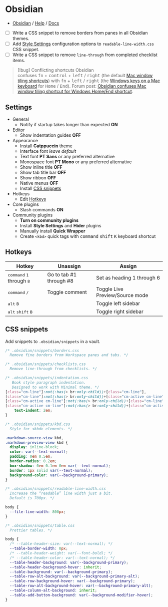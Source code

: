 # Obsidian

- [Obsidian](https://obsidian.md) / [Help](https://help.obsidian.md/Home) / [Docs](https://docs.obsidian.md/Home)

- [ ] Write a CSS snippet to remove borders from panes in all Obsidian themes.
- [ ] Add [Style Settings](https://github.com/mgmeyers/obsidian-style-settings) configuration options to `readable-line-width.css` CSS snippet.
- [ ] Write a CSS snippet to remove `line-through` from completed checklist items.

> [!bug] Conflicting shortcuts
> Obsidian confuses <kbd>fn</kbd> + <kbd>control</kbd> + <kbd>left</kbd> / <kbd>right</kbd> (the default [Mac window tiling shortcuts](https://support.apple.com/en-au/guide/mac-help/mchl9674d0b0/mac)) with <kbd>fn</kbd> + <kbd>left</kbd> / <kbd>right</kbd> (the [Windows keys on a Mac keyboard](https://support.apple.com/en-au/guide/mac-help/cpmh0152/mac) for <kbd>Home</kbd> / <kbd>End</kbd>). Forum post: [Obsidian confuses Mac window tiling shortcut for Windows Home/End shortcut](https://forum.obsidian.md/t/obsidian-confuses-mac-window-tiling-shortcut-for-windows-home-end-shortcut/91551).

## Settings

- General
	- Notify if startup takes longer than expected **ON**
- Editor
	- Show indentation guides **OFF**
- Appearance
	- Install **Catppuccin** theme
	- Interface font *leave default*
	- Text font **PT Sans** or any preferred alternative
	- Monospace font **PT Mono** or any preferred alternative
	- Show inline title **OFF**
	- Show tab title bar **OFF**
	- Show ribbon **OFF**
	- Native menus **OFF**
	- Install [CSS snippets](#css-snippets)
- Hotkeys
	- Edit [Hotkeys](#hotkeys)
- Core plugins
	- Slash commands **ON**
- Community plugins
	- **Turn on community plugins**
	- Install **Style Settings** and **Hider** plugins
	- Manually install **Quick Wrapper**
	- Create `<kbd>` quick tags with <kbd>command</kbd> <kbd>shift</kbd> <kbd>K</kbd> keyboard shortcut

## Hotkeys

| Hotkey                                               | Unassign                | Assign                          |
| ---------------------------------------------------- | ----------------------- | ------------------------------- |
| <kbd>command</kbd> <kbd>1</kbd> through <kbd>8</kbd> | Go to tab #1 through #8 | Set as heading 1 through 6      |
| <kbd>command</kbd> <kbd>/</kbd>                      | Toggle comment          | Toggle Live Preview/Source mode |
| <kbd>alt</kbd> <kbd>B</kbd>                          |                         | Toggle left sidebar             |
| <kbd>alt</kbd> <kbd>shift</kbd> <kbd>B</kbd>         |                         | Toggle right sidebar            |

## CSS snippets

Add snippets to `.obsidian/snippets` in a vault.

```css
/* .obsidian/snippets/borders.css
  Remove fine borders from Workspace panes and tabs. */
```

```css
/* .obsidian/snippets/checklists.css
  Remove line-through from checklists. */
```

```css
/* .obsidian/snippets/indentation.css
   Book style paragraph indentation.
   Designed to work with Minimal theme. */
[class="cm-line"]:not(:has(> br:only-child))+[class="cm-line"],
[class="cm-line"]:not(:has(> br:only-child))+[class="cm-active cm-line"],
[class="cm-active cm-line"]:not(:has(> br:only-child))+[class="cm-line"],
[class="cm-active cm-line"]:not(:has(> br:only-child))+[class="cm-active cm-line"] {
    text-indent: 2em;
}
```

```css
/* .obsidian/snippets/kbd.css
  Style for <kbd> elements. */

.markdown-source-view kbd,
.markdown-preview-view kbd {
  display: inline-block;
  color: var(--text-normal);
  padding: 0em 0.5em;
  border-radius: 0.2em;
  box-shadow: 0em 0.1em 0em var(--text-normal);
  border: 1px solid var(--text-normal);
  background-color: var(--background-primary);
}
```

```css
/* .obsidian/snippets/readable-line-width.css
  Increase the “readable” line width just a bit.
  Default is 700px. */

body {
  --file-line-width: 800px;
}
```

```css
/* .obsidian/snippets/table.css
  Prettier tables. */

body {
  /* --table-header-size: var(--text-normal); */
  --table-border-width: 0px;
  /* --table-header-weight: var(--font-bold); */
  /* --table-header-color: var(--text-normal); */
  --table-header-background: var(--background-primary);
  --table-header-background-hover: inherit;
  --table-background: var(--background-primary);
  --table-row-alt-background: var(--background-primary-alt);
  --table-row-background-hover: var(--background-primary);
  --table-row-alt-background-hover: var(--background-primary-alt);
  --table-column-alt-background: inherit;
  --table-add-button-background: var(--background-modifier-hover);
}
```
